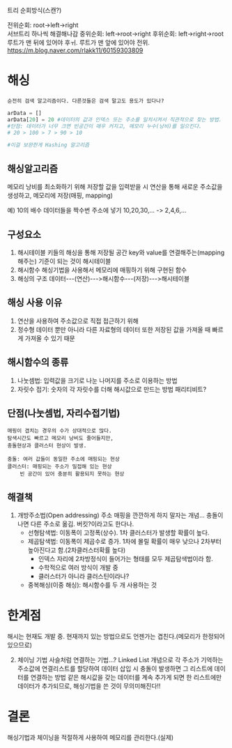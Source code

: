 트리 순회방식(스캔?)

전위순회: root->left->right  
    서브트리 하나씩 해결해나감
중위순회: left->root->right
후위순회: left->right->root 
    루트가 맨 뒤에 있어야 후ㅟ.
    루트가 맨 앞에 있어야 전위.
https://m.blog.naver.com/rlakk11/60159303809

# 해싱
    순전히 검색 알고리즘이다. 다른것들은 검색 말고도 용도가 있다나?
~~~python
arData = []
arData[20] = 20 #데이터의 값과 인덱스 또는 주소를 일치시켜서 직관적으로 찾는 방법.
#단점: 데이터가 너무 크면 빈공간이 매우 커지고, 메모리 누수(낭비)를 일으킨다.
# 20 > 100 > 7 > 90 > 10

#이걸 보완한게 Hashing 알고리즘
~~~

## 해싱알고리즘
메모리 낭비를 최소화하기 위해 저장할 값을 입력받을 시
연산을 통해 새로운 주소값을 생성하고, 메모리에 저장(매핑, mapping)

예) 10의 배수 데이터들을 짝수번 주소에 넣기
    10,20,30,... -> 2,4,6,...


## 구성요소
1. 해시테이블
키들의 해싱을 통해 저장될 공간
key와 value를 연결해주는(mapping해주는) 기준이 되는 것이 해시테이블
2. 해시함수
해싱기법을 사용해서 메모리에 매핑하기 위해 구현된 함수
3. 해싱의 구조
데이터---(연산)--->해시함수---(저장)--->해시테이블
## 해싱 사용 이유
1. 연산을 사용하여 주소값으로 직접 접근하기 위해
2. 정수형 데이터 뿐만 아니라 다른 자료형의 데이터 또한
   저장된 값을 가져올 때 빠르게 가져올 수 있기 때문



## 해시함수의 종류
1. 나눗셈법: 입력값을 크기로 나눈 나머지를 주소로 이용하는 방법
2. 자릿수 접기: 숫자의 각 자릿수를 더해 해시값으로 만드는 방법
    패리티비트?

## 단점(나눗셈법, 자리수접기법)
    매핑이 겹치는 경우의 수가 상대적으로 많다.
    탐색시간도 빠르고 메모리 낭비도 줄어들지만,
    충돌현상과 클러스터 현상이 발생.
    
    충돌: 여러 값들이 동일한 주소에 매핑되는 현상
    클러스터: 매핑되는 주소가 밀접해 있는 현상
        빈 공간이 있어 충분히 활용되지 못하는 현상
        
## 해결책
1. 개방주소법(Open addressing)
   주소 매핑을 깐깐하게 하지 말자는 개념...
   충돌이 나면 다른 주소로 옮김. 버킷?이라고도 한다나.
   - 선형탐색법: 이동폭이 고정폭(상수). 1차 클러스터가 발생할 확률이 높다.
   - 제곱탐색법: 이동폭이 제곱수로 증가. 1차에 몰릴 확률이 매우 낮으나 2차부터 높아진다고 함.(2차클러스터확률 높다)
     - 인덱스 자리에 2차방정식이 들어가는 형태를 모두 제곱탐색법이라 함.
     - 수학적으로 여러 방식이 개발 중
     - 클러스터가 아니라 클러스틴이라나?
   - 중복해싱(이중 해싱): 해시함수를 두 개 사용하는 것

# 한계점
해시는 현재도 개발 중. 현재까지 있는 방법으로도 언젠가는 겹친다.(메모리가 한정되어 있으므로)

2. 체이닝 기법
사슬처럼 연결하는 기법...?
Linked List 개념으로
   각 주소가 기억하는 주소값에 연결리스트를 할당하여
   데이터 삽입 시 충돌이 발생하면 그 리스트에 데이터를 연결하는 방법
    같은 해시값을 갖는 데이터를 계속 추가게 되면
    한 리스트에만 데이터가 추가되므로, 해싱기법을 쓴 것이 무의미해진다!!

# 결론
해싱기법과 체이닝을 적절하게 사용하여 메모리를 관리한다.(실제)




